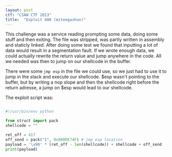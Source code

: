 ```yaml
---
layout: post
ctf: "CSAW CTF 2013"
title:  "Exploit 400 (miteegashun)"
---
```


This challenge was a service reading prompting some data, doing some stuff and then exiting. The file was stripped, was partly written in assembly and staticly linked. After doing some test we found that inputting a lot of data would result in a segmentation fault. If we wrote enough data, we could actually rewrite the return value and jump anywhere in the code. All we needed was then to jump on our shellcode in the buffer.

There were some `jmp esp` in the file we could use, so we just had to use it to jump in the stack and execute our shellcode. $esp wasn't pointing to the buffer, but by writing a nop slope and then the shellcode right before the return adresse, a jump on $esp would lead to our shellcode.

The exploit script was:

```python

#!/usr/bin/env python

from struct import pack
shellcode = ""

ret_off = 417
off_send = pack("I", 0x080DE74F) # jmp esp location
payload = '\x90' * (ret_off - len(shellcode)) + shellcode + off_send
print(payload)


```
